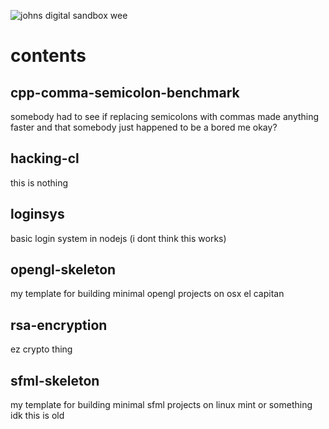 ![johns digital sandbox wee](http://cloudfront.ojcommerce.com/img/prods/large/624292_turtle_sandbox_33rd_anniversary.jpg)

# contents

## cpp-comma-semicolon-benchmark
somebody had to see if replacing semicolons with commas made anything faster and that somebody just happened to be a bored me okay?

## hacking-cl
this is nothing

## loginsys
basic login system in  nodejs (i dont think this works)

## opengl-skeleton
my template for building minimal opengl projects on osx el capitan 

## rsa-encryption
ez crypto thing


## sfml-skeleton
my template for building minimal sfml projects on linux mint or something idk this is old
